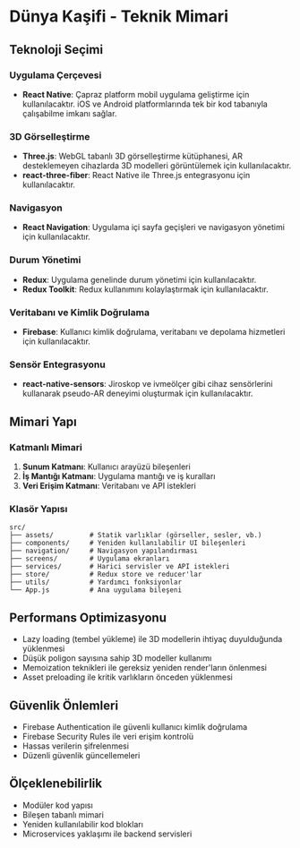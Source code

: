 # Dünya Kaşifi - Teknik Mimari

## Teknoloji Seçimi

### Uygulama Çerçevesi
- **React Native**: Çapraz platform mobil uygulama geliştirme için kullanılacaktır. iOS ve Android platformlarında tek bir kod tabanıyla çalışabilme imkanı sağlar.

### 3D Görselleştirme
- **Three.js**: WebGL tabanlı 3D görselleştirme kütüphanesi, AR desteklemeyen cihazlarda 3D modelleri görüntülemek için kullanılacaktır.
- **react-three-fiber**: React Native ile Three.js entegrasyonu için kullanılacaktır.

### Navigasyon
- **React Navigation**: Uygulama içi sayfa geçişleri ve navigasyon yönetimi için kullanılacaktır.

### Durum Yönetimi
- **Redux**: Uygulama genelinde durum yönetimi için kullanılacaktır.
- **Redux Toolkit**: Redux kullanımını kolaylaştırmak için kullanılacaktır.

### Veritabanı ve Kimlik Doğrulama
- **Firebase**: Kullanıcı kimlik doğrulama, veritabanı ve depolama hizmetleri için kullanılacaktır.

### Sensör Entegrasyonu
- **react-native-sensors**: Jiroskop ve ivmeölçer gibi cihaz sensörlerini kullanarak pseudo-AR deneyimi oluşturmak için kullanılacaktır.

## Mimari Yapı

### Katmanlı Mimari
1. **Sunum Katmanı**: Kullanıcı arayüzü bileşenleri
2. **İş Mantığı Katmanı**: Uygulama mantığı ve iş kuralları
3. **Veri Erişim Katmanı**: Veritabanı ve API istekleri

### Klasör Yapısı
```
src/
├── assets/         # Statik varlıklar (görseller, sesler, vb.)
├── components/     # Yeniden kullanılabilir UI bileşenleri
├── navigation/     # Navigasyon yapılandırması
├── screens/        # Uygulama ekranları
├── services/       # Harici servisler ve API istekleri
├── store/          # Redux store ve reducer'lar
├── utils/          # Yardımcı fonksiyonlar
└── App.js          # Ana uygulama bileşeni
```

## Performans Optimizasyonu
- Lazy loading (tembel yükleme) ile 3D modellerin ihtiyaç duyulduğunda yüklenmesi
- Düşük poligon sayısına sahip 3D modeller kullanımı
- Memoization teknikleri ile gereksiz yeniden render'ların önlenmesi
- Asset preloading ile kritik varlıkların önceden yüklenmesi

## Güvenlik Önlemleri
- Firebase Authentication ile güvenli kullanıcı kimlik doğrulama
- Firebase Security Rules ile veri erişim kontrolü
- Hassas verilerin şifrelenmesi
- Düzenli güvenlik güncellemeleri

## Ölçeklenebilirlik
- Modüler kod yapısı
- Bileşen tabanlı mimari
- Yeniden kullanılabilir kod blokları
- Microservices yaklaşımı ile backend servisleri 